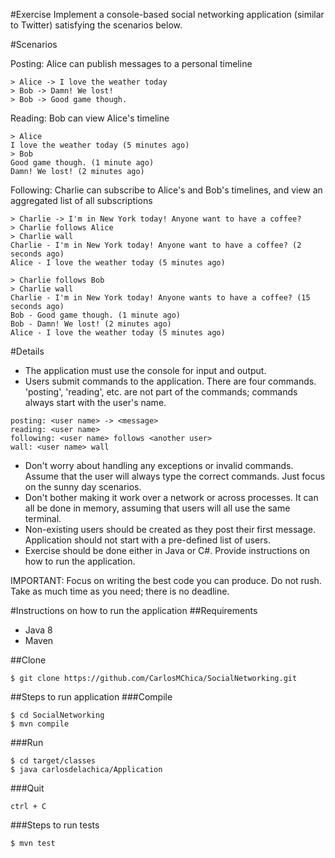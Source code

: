 #Exercise
Implement a console-based social networking application (similar to Twitter) satisfying the scenarios below.

#Scenarios

Posting: Alice can publish messages to a personal timeline

```
> Alice -> I love the weather today
> Bob -> Damn! We lost!
> Bob -> Good game though.
```

Reading: Bob can view Alice's timeline

```
> Alice
I love the weather today (5 minutes ago)
> Bob
Good game though. (1 minute ago)
Damn! We lost! (2 minutes ago)
```

Following: Charlie can subscribe to Alice's and Bob's timelines, and view an aggregated list of all subscriptions

```
> Charlie -> I'm in New York today! Anyone want to have a coffee?
> Charlie follows Alice
> Charlie wall
Charlie - I'm in New York today! Anyone want to have a coffee? (2 seconds ago)
Alice - I love the weather today (5 minutes ago)

> Charlie follows Bob
> Charlie wall
Charlie - I'm in New York today! Anyone wants to have a coffee? (15 seconds ago)
Bob - Good game though. (1 minute ago)
Bob - Damn! We lost! (2 minutes ago)
Alice - I love the weather today (5 minutes ago)
```

#Details

- The application must use the console for input and output.
- Users submit commands to the application. There are four commands. 'posting', 'reading', etc. are not part of the commands; commands always start with the user's name.

```
posting: <user name> -> <message>
reading: <user name>
following: <user name> follows <another user>
wall: <user name> wall
```

- Don't worry about handling any exceptions or invalid commands. Assume that the user will always type the correct commands. Just focus on the sunny day scenarios.
- Don't bother making it work over a network or across processes. It can all be done in memory, assuming that users will all use the same terminal.
- Non-existing users should be created as they post their first message. Application should not start with a pre-defined list of users.
- Exercise should be done either in Java or C#.
  Provide instructions on how to run the application.

IMPORTANT: Focus on writing the best code you can produce. Do not rush. Take as much time as you need; there is no deadline.

#Instructions on how to run the application
##Requirements

- Java 8
- Maven

##Clone

```
$ git clone https://github.com/CarlosMChica/SocialNetworking.git
```

##Steps to run application
###Compile

```
$ cd SocialNetworking
$ mvn compile
```

###Run

```
$ cd target/classes
$ java carlosdelachica/Application
```

###Quit

```
ctrl + C
```

###Steps to run tests

```
$ mvn test
```
